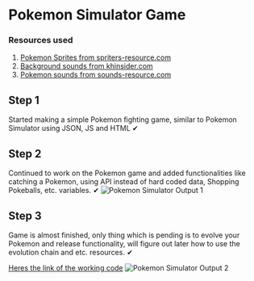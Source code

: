 # Pokemon Simulator Game
### Resources used
1. [Pokemon Sprites from spriters-resource.com](https://www.spriters-resource.com/ds_dsi/pokemonblackwhite/sheet/34112/)
1. [Background sounds from khinsider.com](https://downloads.khinsider.com/game-soundtracks/album/pokemon-gameboy-sound-collection)
1. [Pokemon sounds from sounds-resource.com](https://www.sounds-resource.com/3ds/pokemonsunmoon/sound/9547/)

## Step 1
Started making a simple Pokemon fighting game, similar to Pokemon Simulator using JSON, JS and HTML ✔

## Step 2
Continued to work on the Pokemon game and added functionalities like catching a Pokemon, using API instead of hard coded data, Shopping Pokeballs, etc. variables. ✔
![Pokemon Simulator Output 1](https://i.imgur.com/wXd8kk0.gif)

## Step 3
Game is almost finished, only thing which is pending is to evolve your Pokemon and release functionality, will figure out later how to use the evolution chain  and etc. resources. ✔

[Heres the link of the working code](https://pokemonsimulator.000webhostapp.com/)
![Pokemon Simulator Output 2](https://i.imgur.com/IkBeShp.gif)
